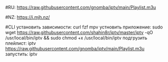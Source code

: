 #RU:
https://raw.githubusercontent.com/gnomba/iptv/main/Playlist.m3u

#NZ:
https://i.mjh.nz/

#CLI
установить зависимости: curl fzf mpv
устновить приложение: sudo wget https://raw.githubusercontent.com/shahin8r/iptv/master/iptv -qO /usr/local/bin/iptv && sudo chmod +x /usr/local/bin/iptv
подгрузить плейлист: iptv https://raw.githubusercontent.com/gnomba/iptv/main/Playlist.m3u
запустить: iptv
